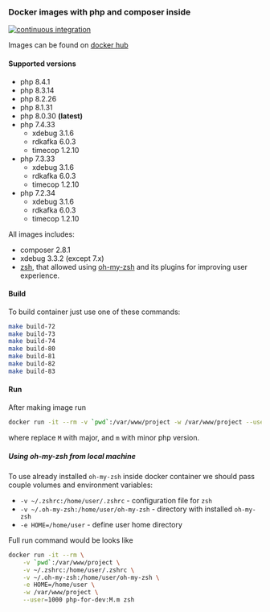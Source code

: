 ### Docker images with php and composer inside

[![continuous integration](https://github.com/Dannecron/php-for-dev/actions/workflows/continuous-integration.yml/badge.svg?branch=master)](https://github.com/Dannecron/php-for-dev/actions)

Images can be found on [docker hub](https://hub.docker.com/repository/docker/dannecron/php-for-dev)

#### Supported versions

* php 8.4.1
* php 8.3.14
* php 8.2.26
* php 8.1.31
* php 8.0.30 **(latest)**
* php 7.4.33
  * xdebug 3.1.6
  * rdkafka 6.0.3
  * timecop 1.2.10
* php 7.3.33
  * xdebug 3.1.6
  * rdkafka 6.0.3
  * timecop 1.2.10
* php 7.2.34
  * xdebug 3.1.6
  * rdkafka 6.0.3
  * timecop 1.2.10

All images includes:
* composer 2.8.1
* xdebug 3.3.2 (except 7.x)
* [zsh](https://www.zsh.org/), that allowed using [oh-my-zsh](https://github.com/ohmyzsh/ohmyzsh) and its plugins for improving user experience.

#### Build

To build container just use one of these commands:
```bash
make build-72
make build-73
make build-74
make build-80
make build-81
make build-82
make build-83
```

#### Run

After making image run

```bash
docker run -it --rm -v `pwd`:/var/www/project -w /var/www/project --user=1000 php-for-dev:M.m sh
```

where replace `M` with major, and `m` with minor php version.

##### Using oh-my-zsh from local machine

To use already installed `oh-my-zsh` inside docker container we should pass couple volumes and environment variables:
* `-v ~/.zshrc:/home/user/.zshrc` - configuration file for `zsh`
* `-v ~/.oh-my-zsh:/home/user/oh-my-zsh` - directory with installed `oh-my-zsh`
* `-e HOME=/home/user` - define user home directory

Full run command would be looks like
```bash
docker run -it --rm \
    -v `pwd`:/var/www/project \
    -v ~/.zshrc:/home/user/.zshrc \
    -v ~/.oh-my-zsh:/home/user/oh-my-zsh \
    -e HOME=/home/user \
    -w /var/www/project \
    --user=1000 php-for-dev:M.m zsh
```
